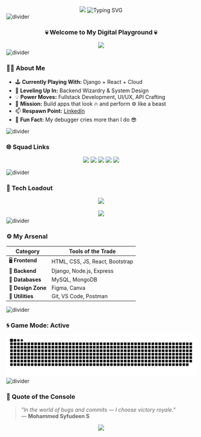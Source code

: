 <!-- 🎮 THE GAMER-TECH README FOR MOHAMMED SYFUDEEN S 🎮 -->
<!-- Futuristic, funky & full of power ⚡ -->

<div align="center">
  <img src="https://capsule-render.vercel.app/api?type=waving&color=0:ff0080,100:7928ca&height=220&section=header&text=MOHAMMED%20SYFUDEEN%20S&fontSize=45&fontAlignY=35&fontColor=ffffff&animation=fadeIn" />
  
  <img src="https://readme-typing-svg.herokuapp.com?font=Orbitron&size=26&duration=3000&color=FF0080&center=true&vCenter=true&width=600&lines=Fullstack+Dev+⚡;Gaming+Enthusiast+🎮;Cyberpunk+Designer+💥;Code+Wizard+🧠" alt="Typing SVG" />
</div>

<img src="https://user-images.githubusercontent.com/73097560/115834477-dbab4500-a447-11eb-908a-139a6edaec5c.gif" alt="divider"/>

<h3 align="center">💀 Welcome to My Digital Playground 💀</h3>

<div align="center">
<img src="https://media.giphy.com/media/WUlplcMpOCEmTGBtBW/giphy.gif" width="60%">
</div>

<img src="https://user-images.githubusercontent.com/73097560/115834477-dbab4500-a447-11eb-908a-139a6edaec5c.gif" alt="divider"/>

### 🚶‍♂️ About Me

- 🕹️ **Currently Playing With:** Django + React + Cloud  
- 🧠 **Leveling Up In:** Backend Wizardry & System Design  
- 💡 **Power Moves:** Fullstack Development, UI/UX, API Crafting  
- 🚀 **Mission:** Build apps that look 🔥 and perform ⚙️ like a beast  
- 📫 **Respawn Point:** [LinkedIn](https://linkedin.com/in/mohammed-syfudeen-239416292)  
- 🙂 **Fun Fact:** My debugger cries more than I do 😎  

<img src="https://user-images.githubusercontent.com/73097560/115834477-dbab4500-a447-11eb-908a-139a6edaec5c.gif" alt="divider"/>

### 🌐 Squad Links  

<p align="center">
  <a href="https://linkedin.com/in/mohammed-syfudeen-239416292" target="_blank"><img src="https://img.icons8.com/fluency/96/linkedin.png" width="50"/></a>
  <a href="https://instagram.com/syfudeen" target="_blank"><img src="https://img.icons8.com/fluency/96/instagram-new.png" width="50"/></a>
  <a href="https://www.codechef.com/users/syfudeen" target="_blank"><img src="https://img.icons8.com/fluency/96/codechef.png" width="50"/></a>
  <a href="https://www.hackerrank.com/syfudeen" target="_blank"><img src="https://img.icons8.com/external-tal-revivo-color-tal-revivo/96/external-hackerrank-is-a-technology-company-that-focuses-on-competitive-programming-logo-color-tal-revivo.png" width="50"/></a>
  <a href="https://leetcode.com/syfudeen" target="_blank"><img src="https://img.icons8.com/external-tal-revivo-shadow-tal-revivo/96/external-level-up-your-coding-skills-and-quickly-land-a-job-logo-shadow-tal-revivo.png" width="50"/></a>
</p>

<img src="https://user-images.githubusercontent.com/73097560/115834477-dbab4500-a447-11eb-908a-139a6edaec5c.gif" alt="divider"/>

### 🧩 Tech Loadout  

<p align="center">
  <img src="https://skillicons.dev/icons?i=html,css,bootstrap,js,react,python,django,java,mysql,mongodb,git,figma,canva,vscode,postman" />
</p>

<div align="center">
  <img src="https://media.giphy.com/media/f3iwJFOVOwuy7K6FFw/giphy.gif" width="250"/>
</div>

<img src="https://user-images.githubusercontent.com/73097560/115834477-dbab4500-a447-11eb-908a-139a6edaec5c.gif" alt="divider"/>

### ⚙️ My Arsenal  

| **Category** | **Tools of the Trade** |
|---------------|------------------|
| 🖥️ **Frontend** | HTML, CSS, JS, React, Bootstrap |
| 🧩 **Backend** | Django, Node.js, Express |
| 💾 **Databases** | MySQL, MongoDB |
| 🎨 **Design Zone** | Figma, Canva |
| 🔧 **Utilities** | Git, VS Code, Postman |

<img src="https://user-images.githubusercontent.com/73097560/115834477-dbab4500-a447-11eb-908a-139a6edaec5c.gif" alt="divider"/>

### 🌀 Game Mode: Active  

<div align="center">
  <img src="https://github.com/Platane/snk/raw/output/github-contribution-grid-snake.svg" alt="snake"/>
</div>

<img src="https://user-images.githubusercontent.com/73097560/115834477-dbab4500-a447-11eb-908a-139a6edaec5c.gif" alt="divider"/>

### 💫 Quote of the Console  

> *"In the world of bugs and commits — I choose victory royale."*  
> — **Mohammed Syfudeen S**

<div align="center">
  <img src="https://capsule-render.vercel.app/api?type=waving&color=0:7928ca,100:ff0080&height=120&section=footer"/>
</div>
